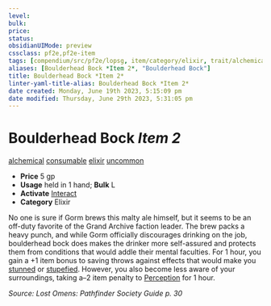 ```yaml
---
level:
bulk:
price:
status:
obsidianUIMode: preview
cssclass: pf2e,pf2e-item
tags: [compendium/src/pf2e/lopsg, item/category/elixir, trait/alchemical, trait/consumable, trait/elixir, trait/uncommon]
aliases: [Boulderhead Bock *Item 2*, "Boulderhead Bock"]
title: Boulderhead Bock *Item 2*
linter-yaml-title-alias: Boulderhead Bock *Item 2*
date created: Monday, June 19th 2023, 5:15:09 pm
date modified: Thursday, June 29th 2023, 5:31:05 pm
---
```


# Boulderhead Bock *Item 2*

[alchemical](rules/traits/alchemical.md) [consumable](rules/traits/consumable.md) [elixir](rules/traits/elixir.md) [uncommon](rules/traits/uncommon.md)  

- **Price** 5 gp
- **Usage** held in 1 hand; **Bulk** L
- **Activate** [Interact](rules/actions/interact.md)
- **Category** Elixir

No one is sure if Gorm brews this malty ale himself, but it seems to be an off-duty favorite of the Grand Archive faction leader. The brew packs a heavy punch, and while Gorm officially discourages drinking on the job, boulderhead bock does makes the drinker more self-assured and protects them from conditions that would addle their mental faculties. For 1 hour, you gain a +1 item bonus to saving throws against effects that would make you [stunned](rules/conditions.md#Stunned) or [stupefied](rules/conditions.md#Stupefied). However, you also become less aware of your surroundings, taking a–2 item penalty to [Perception](compendium/skills.md#Perception) for 1 hour.

*Source: Lost Omens: Pathfinder Society Guide p. 30*
